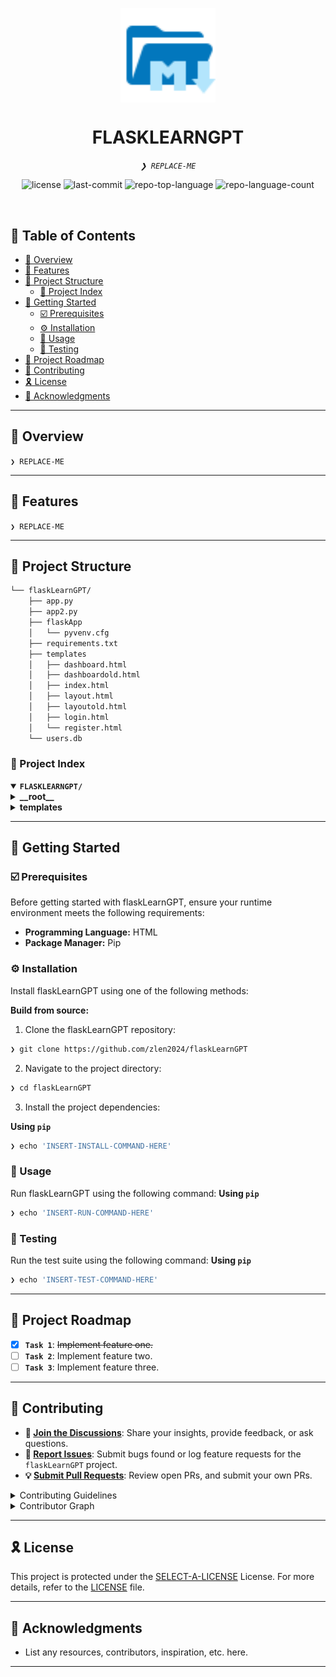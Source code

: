 <p align="center">
    <img src="https://raw.githubusercontent.com/PKief/vscode-material-icon-theme/ec559a9f6bfd399b82bb44393651661b08aaf7ba/icons/folder-markdown-open.svg" align="center" width="30%">
</p>
<p align="center"><h1 align="center">FLASKLEARNGPT</h1></p>
<p align="center">
	<em><code>❯ REPLACE-ME</code></em>
</p>
<p align="center">
	<img src="https://img.shields.io/github/license/zlen2024/flaskLearnGPT?style=default&logo=opensourceinitiative&logoColor=white&color=0080ff" alt="license">
	<img src="https://img.shields.io/github/last-commit/zlen2024/flaskLearnGPT?style=default&logo=git&logoColor=white&color=0080ff" alt="last-commit">
	<img src="https://img.shields.io/github/languages/top/zlen2024/flaskLearnGPT?style=default&color=0080ff" alt="repo-top-language">
	<img src="https://img.shields.io/github/languages/count/zlen2024/flaskLearnGPT?style=default&color=0080ff" alt="repo-language-count">
</p>
<p align="center"><!-- default option, no dependency badges. -->
</p>
<p align="center">
	<!-- default option, no dependency badges. -->
</p>
<br>

## 🔗 Table of Contents

- [📍 Overview](#-overview)
- [👾 Features](#-features)
- [📁 Project Structure](#-project-structure)
  - [📂 Project Index](#-project-index)
- [🚀 Getting Started](#-getting-started)
  - [☑️ Prerequisites](#-prerequisites)
  - [⚙️ Installation](#-installation)
  - [🤖 Usage](#🤖-usage)
  - [🧪 Testing](#🧪-testing)
- [📌 Project Roadmap](#-project-roadmap)
- [🔰 Contributing](#-contributing)
- [🎗 License](#-license)
- [🙌 Acknowledgments](#-acknowledgments)

---

## 📍 Overview

<code>❯ REPLACE-ME</code>

---

## 👾 Features

<code>❯ REPLACE-ME</code>

---

## 📁 Project Structure

```sh
└── flaskLearnGPT/
    ├── app.py
    ├── app2.py
    ├── flaskApp
    │   └── pyvenv.cfg
    ├── requirements.txt
    ├── templates
    │   ├── dashboard.html
    │   ├── dashboardold.html
    │   ├── index.html
    │   ├── layout.html
    │   ├── layoutold.html
    │   ├── login.html
    │   └── register.html
    └── users.db
```


### 📂 Project Index
<details open>
	<summary><b><code>FLASKLEARNGPT/</code></b></summary>
	<details> <!-- __root__ Submodule -->
		<summary><b>__root__</b></summary>
		<blockquote>
			<table>
			<tr>
				<td><b><a href='https://github.com/zlen2024/flaskLearnGPT/blob/master/app.py'>app.py</a></b></td>
				<td><code>❯ REPLACE-ME</code></td>
			</tr>
			<tr>
				<td><b><a href='https://github.com/zlen2024/flaskLearnGPT/blob/master/app2.py'>app2.py</a></b></td>
				<td><code>❯ REPLACE-ME</code></td>
			</tr>
			<tr>
				<td><b><a href='https://github.com/zlen2024/flaskLearnGPT/blob/master/requirements.txt'>requirements.txt</a></b></td>
				<td><code>❯ REPLACE-ME</code></td>
			</tr>
			</table>
		</blockquote>
	</details>
	<details> <!-- templates Submodule -->
		<summary><b>templates</b></summary>
		<blockquote>
			<table>
			<tr>
				<td><b><a href='https://github.com/zlen2024/flaskLearnGPT/blob/master/templates/register.html'>register.html</a></b></td>
				<td><code>❯ REPLACE-ME</code></td>
			</tr>
			<tr>
				<td><b><a href='https://github.com/zlen2024/flaskLearnGPT/blob/master/templates/layout.html'>layout.html</a></b></td>
				<td><code>❯ REPLACE-ME</code></td>
			</tr>
			<tr>
				<td><b><a href='https://github.com/zlen2024/flaskLearnGPT/blob/master/templates/layoutold.html'>layoutold.html</a></b></td>
				<td><code>❯ REPLACE-ME</code></td>
			</tr>
			<tr>
				<td><b><a href='https://github.com/zlen2024/flaskLearnGPT/blob/master/templates/dashboardold.html'>dashboardold.html</a></b></td>
				<td><code>❯ REPLACE-ME</code></td>
			</tr>
			<tr>
				<td><b><a href='https://github.com/zlen2024/flaskLearnGPT/blob/master/templates/login.html'>login.html</a></b></td>
				<td><code>❯ REPLACE-ME</code></td>
			</tr>
			<tr>
				<td><b><a href='https://github.com/zlen2024/flaskLearnGPT/blob/master/templates/index.html'>index.html</a></b></td>
				<td><code>❯ REPLACE-ME</code></td>
			</tr>
			<tr>
				<td><b><a href='https://github.com/zlen2024/flaskLearnGPT/blob/master/templates/dashboard.html'>dashboard.html</a></b></td>
				<td><code>❯ REPLACE-ME</code></td>
			</tr>
			</table>
		</blockquote>
	</details>
</details>

---
## 🚀 Getting Started

### ☑️ Prerequisites

Before getting started with flaskLearnGPT, ensure your runtime environment meets the following requirements:

- **Programming Language:** HTML
- **Package Manager:** Pip


### ⚙️ Installation

Install flaskLearnGPT using one of the following methods:

**Build from source:**

1. Clone the flaskLearnGPT repository:
```sh
❯ git clone https://github.com/zlen2024/flaskLearnGPT
```

2. Navigate to the project directory:
```sh
❯ cd flaskLearnGPT
```

3. Install the project dependencies:


**Using `pip`** &nbsp; [<img align="center" src="" />]()

```sh
❯ echo 'INSERT-INSTALL-COMMAND-HERE'
```




### 🤖 Usage
Run flaskLearnGPT using the following command:
**Using `pip`** &nbsp; [<img align="center" src="" />]()

```sh
❯ echo 'INSERT-RUN-COMMAND-HERE'
```


### 🧪 Testing
Run the test suite using the following command:
**Using `pip`** &nbsp; [<img align="center" src="" />]()

```sh
❯ echo 'INSERT-TEST-COMMAND-HERE'
```


---
## 📌 Project Roadmap

- [X] **`Task 1`**: <strike>Implement feature one.</strike>
- [ ] **`Task 2`**: Implement feature two.
- [ ] **`Task 3`**: Implement feature three.

---

## 🔰 Contributing

- **💬 [Join the Discussions](https://github.com/zlen2024/flaskLearnGPT/discussions)**: Share your insights, provide feedback, or ask questions.
- **🐛 [Report Issues](https://github.com/zlen2024/flaskLearnGPT/issues)**: Submit bugs found or log feature requests for the `flaskLearnGPT` project.
- **💡 [Submit Pull Requests](https://github.com/zlen2024/flaskLearnGPT/blob/main/CONTRIBUTING.md)**: Review open PRs, and submit your own PRs.

<details closed>
<summary>Contributing Guidelines</summary>

1. **Fork the Repository**: Start by forking the project repository to your github account.
2. **Clone Locally**: Clone the forked repository to your local machine using a git client.
   ```sh
   git clone https://github.com/zlen2024/flaskLearnGPT
   ```
3. **Create a New Branch**: Always work on a new branch, giving it a descriptive name.
   ```sh
   git checkout -b new-feature-x
   ```
4. **Make Your Changes**: Develop and test your changes locally.
5. **Commit Your Changes**: Commit with a clear message describing your updates.
   ```sh
   git commit -m 'Implemented new feature x.'
   ```
6. **Push to github**: Push the changes to your forked repository.
   ```sh
   git push origin new-feature-x
   ```
7. **Submit a Pull Request**: Create a PR against the original project repository. Clearly describe the changes and their motivations.
8. **Review**: Once your PR is reviewed and approved, it will be merged into the main branch. Congratulations on your contribution!
</details>

<details closed>
<summary>Contributor Graph</summary>
<br>
<p align="left">
   <a href="https://github.com{/zlen2024/flaskLearnGPT/}graphs/contributors">
      <img src="https://contrib.rocks/image?repo=zlen2024/flaskLearnGPT">
   </a>
</p>
</details>

---

## 🎗 License

This project is protected under the [SELECT-A-LICENSE](https://choosealicense.com/licenses) License. For more details, refer to the [LICENSE](https://choosealicense.com/licenses/) file.

---

## 🙌 Acknowledgments

- List any resources, contributors, inspiration, etc. here.

---
